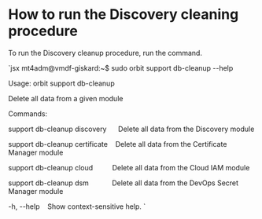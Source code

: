 # How to run the Discovery cleaning procedure 

To run the Discovery cleanup procedure, run the   command.

`jsx
mt4adm@vmdf-giskard:~$ sudo orbit support db-cleanup --help

Usage: orbit support db-cleanup 


Delete all data from a given module

Commands:

support db-cleanup discovery      Delete all data from the Discovery module

support db-cleanup certificate    Delete all data from the Certificate Manager module

support db-cleanup cloud          Delete all data from the Cloud IAM module

support db-cleanup dsm            Delete all data from the DevOps Secret Manager module


-h, --help    Show context-sensitive help.
`